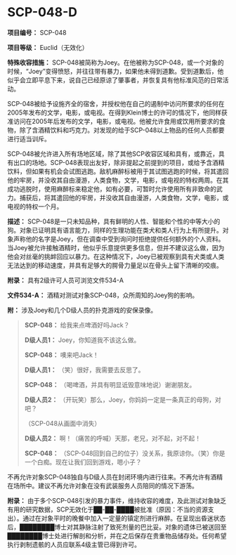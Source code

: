 # SCP-048-D
                        

**项目编号：** SCP-048

**项目等级：** Euclid（无效化）

**特殊收容措施：** SCP-048被简称为Joey。在他被称为SCP-048，或一个对象的时候，“Joey”变得愤怒，并往往带有暴力，如果他未得到道歉。受到道歉后，他似乎会立即平息下来，说自己已经原谅了肇事者，并恢复具有他标准风范的日常活动。

SCP-048被给予设施齐全的宿舍，并授权他在自己的遏制中访问所要求的任何在2005年发布的文学，电影，或电视。在得到Klein博士的许可的情况下，他同样获准访问在2005年后发布的文学，电影，或电视。他被允许食用或饮用所要求的食物，除了含酒精饮料和巧克力。对发现的给于SCP-048以上物品的任何人员都要进行适当训斥。

SCP-048被允许进入所有场地区域，除了其他SCP收容区域和具有，或靠近，具有出口的场地。SCP-048表现出友好，除非提起之前提到的项目，或给予含酒精饮料，但如果有机会会试图逃跑。敌机麻醉标被用于其试图逃跑的时候，将其遣回他的牢房，并没收其自由漫游，人类食物，文学，电影，或电视的特权两周。在其成功逃脱时，使用麻醉标来稳定他，如有必要，可暂时允许使用所有非致命的武力。捕获后，将其遣回他的牢房，并没收其自由漫游，人类食物，文学，电影，或电视的特权一个月。

**描述：** SCP-048是一只未知品种，具有鲜明的人性、智能和个性的中等大小的狗。对象已证明具有语言能力，同样的生理功能在类犬和类人行为上有所提升。对象声称他的名字是Joey，但在调查中受到询问时拒绝提供任何额外的个人资料。当Joey被允许接触酒精时，他似乎乐意提供更多信息，但并不建议这么做，因为他会对丝毫的挑衅回应以暴力。在这种情况下，Joey已被观察到具有犬类或人类无法达到的移动速度，并具有足够大的腭骨力量足以在骨头上留下清晰的咬痕。

**附录：** 具有2级许可人员可浏览文件534-A

**文件534-A：** 酒精对测试对象SCP-048，众所周知的Joey狗的影响。

**附：** 涉及Joey和几个D级人员的扑克游戏的安保录像。


> **SCP-048：** 给我来点啤酒好吗Jack？
> 
> **D级人员1：** Joey，你知道我不该这么做。
> 
> **SCP-048：** 噢来吧Jack！
> 
> **D级人员1：** （笑）很好，我需要去反思了。
> 
> **SCP-048：** （喝啤酒，并具有明显诋毁意味地说）谢谢朋友。
> 
> **D级人员2：** （开玩笑）那么，Joey，你妈妈一定是一条真正的母狗，对吧？
> 
> （SCP-048从画面中消失）
> 
> **D级人员2：** 啊！（痛苦的呼喊）天那，老兄，对不起，对不起！
> 
> **SCP-048：** （SCP-048回到自己的位子）没关系，我原谅你。（笑）你是一个白痴。现在让我们回到游戏，嗯小子？
> 

不再允许对象SCP-048独自与D级人员在封闭环境内进行往来。不再允许有酒精在场所中。建议不再允许对象在没有武装服务人员陪同的情况下游荡。

**附录：** 由于多个SCP-048引发的暴力事件，维持收容的难度，及此测试对象缺乏有用的研究数据，SCP无效化于██-██-████被批准（原因：不当的资源支出）。通过在对象平时的晚餐中加入一定量的镇定剂进行麻醉。在呈现出昏迷状态后，████████博士对其静脉注射了致死剂量的巴比妥。对象的遗体已被送回至████████博士处进行解剖和分析，并在之后保存在贵重物品储存处。任何希望执行剥制遗骸的人员应联系4级主管已得到许可。


                    